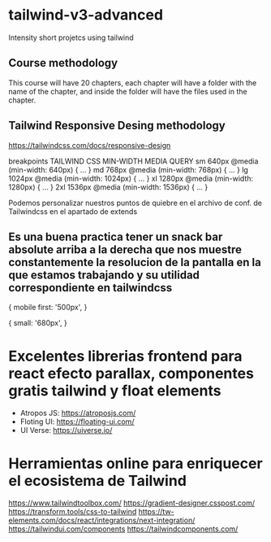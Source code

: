 # tailwind-v3-advanced
Intensity short projetcs using tailwind

## Course methodology
This course will have 20 chapters, each chapter will have a folder with the name of the chapter, and inside the folder will have the files used in the chapter.

## Tailwind Responsive Desing methodology
https://tailwindcss.com/docs/responsive-design

breakpoints
TAILWIND       CSS MIN-WIDTH MEDIA QUERY
sm	640px	   @media (min-width: 640px) { ... }
md	768px	   @media (min-width: 768px) { ... }
lg	1024px	   @media (min-width: 1024px) { ... }
xl	1280px	   @media (min-width: 1280px) { ... }
2xl	1536px	   @media (min-width: 1536px) { ... }

Podemos personalizar nuestros puntos de quiebre en el archivo de conf. de Tailwindcss en el
apartado de extends

## Es una buena practica tener un snack bar absolute arriba a la derecha que nos muestre constantemente la resolucion de la pantalla en la que estamos trabajando y su utilidad correspondiente en tailwindcss
{ 
    mobile first: '500px',
}

{ 
    small: '680px',
}

# Excelentes librerias frontend para react efecto parallax, componentes gratis tailwind y float elements
- Atropos JS: https://atroposjs.com/
- Floting UI: https://floating-ui.com/
- UI Verse: https://uiverse.io/

# Herramientas online para enriquecer el ecosistema de Tailwind
https://www.tailwindtoolbox.com/
https://gradient-designer.csspost.com/
https://transform.tools/css-to-tailwind
https://tw-elements.com/docs/react/integrations/next-integration/
https://tailwindui.com/components
https://tailwindcomponents.com/

